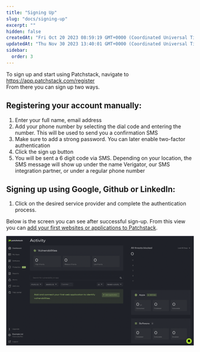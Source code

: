 ```yaml
---
title: "Signing Up"
slug: "docs/signing-up"
excerpt: ""
hidden: false
createdAt: "Fri Oct 20 2023 08:59:19 GMT+0000 (Coordinated Universal Time)"
updatedAt: "Thu Nov 30 2023 13:40:01 GMT+0000 (Coordinated Universal Time)"
sidebar:
  order: 3
---
```

To sign up and start using Patchstack, navigate to <a href="https://app.patchstack.com/register/" target="_blank">https://app.patchstack.com/register</a>  
From there you can sign up two ways.

## Registering your account manually:

1. Enter your full name, email address
2. Add your phone number by selecting the dial code and entering the number. This will be used to send you a confirmation SMS 
3. Make sure to add a strong password. You can later enable two-factor authentication
4. Click the sign up button
5. You will be sent a 6 digit code via SMS. Depending on your location, the SMS message will show up under the name Verigator, our SMS integration partner, or under a regular phone number

## Signing up using Google, Github or LinkedIn:

1. Click on the desired service provider and complete the authentication process.

Below is the screen you can see after successful sign-up. From this view you can [add your first websites or applications to Patchstack](https://docs.patchstack.com/docs/adding-the-first-application).

![](/src/assets/images/bb8151c-Pathstack_first_dashboard.png)
